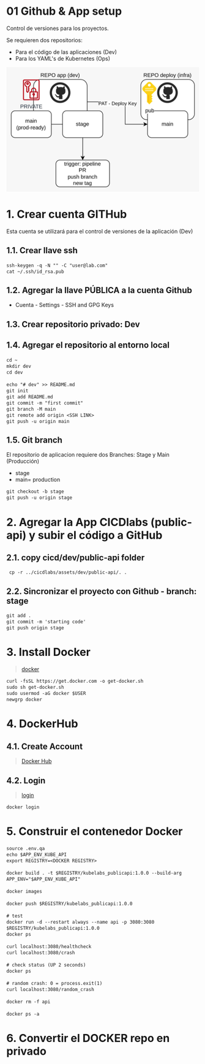 
# 01 Github & App setup <!-- omit in toc -->
Control de versiones para los proyectos.

Se requieren dos repositorios:

- Para el código de las aplicaciones (Dev)
- Para los YAML's de Kubernetes (Ops)


![git repos](./assets/img/git.jpeg)

# 1. Crear cuenta GITHub
Esta cuenta se utilizará para el control de versiones de la aplicación (Dev)
## 1.1. Crear llave ssh
```vim
ssh-keygen -q -N "" -C "user@lab.com"
cat ~/.ssh/id_rsa.pub
```
## 1.2. Agregar la llave PÚBLICA a la cuenta Github
- Cuenta - Settings - SSH and GPG Keys

## 1.3. Crear repositorio privado: Dev
## 1.4. Agregar el repositorio al entorno local
```vim
cd ~
mkdir dev
cd dev

echo "# dev" >> README.md
git init
git add README.md
git commit -m "first commit"
git branch -M main
git remote add origin <SSH LINK>
git push -u origin main
```

## 1.5. Git branch
El repositorio de aplicacion requiere dos Branches: Stage y Main (Producción)

- stage
- main= production

```vim
git checkout -b stage
git push -u origin stage
```

# 2. Agregar la App CICDlabs (public-api) y subir el código a GitHub
## 2.1. copy cicd/dev/public-api folder
```vim
 cp -r ../cicdlabs/assets/dev/public-api/. .
```

## 2.2. Sincronizar el proyecto con Github - branch: stage
```vim
git add .
git commit -m 'starting code'
git push origin stage
```

# 3. Install Docker
> [docker](https://docs.docker.com/engine/install/ubuntu/)
```vim
curl -fsSL https://get.docker.com -o get-docker.sh
sudo sh get-docker.sh
sudo usermod -aG docker $USER
newgrp docker
```


# 4. DockerHub
## 4.1. Create Account
> [Docker Hub](https://hub.docker.com/)
## 4.2. Login
> [login](https://docs.docker.com/engine/reference/commandline/login/)
```vim
docker login
```

# 5. Construir el contenedor Docker
```vim
source .env.qa
echo $APP_ENV_KUBE_API
export REGISTRY=<DOCKER REGISTRY>

docker build . -t $REGISTRY/kubelabs_publicapi:1.0.0 --build-arg APP_ENV="$APP_ENV_KUBE_API"

docker images

docker push $REGISTRY/kubelabs_publicapi:1.0.0

# test
docker run -d --restart always --name api -p 3080:3080 $REGISTRY/kubelabs_publicapi:1.0.0
docker ps

curl localhost:3080/healthcheck
curl localhost:3080/crash

# check status (UP 2 seconds)
docker ps

# random crash: 0 = process.exit(1)
curl localhost:3080/random_crash

docker rm -f api

docker ps -a
```

# 6. Convertir el DOCKER repo en privado
